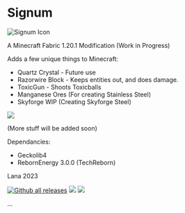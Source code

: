 
# Signum

![Signum Icon](https://images2.imgbox.com/41/35/rRHCx6I4_o.png "Signum Minecraft Fabric Mod")

A Minecraft Fabric 1.20.1 Modification
(Work in Progress)

Adds a few unique things to Minecraft:

- Quartz Crystal - Future use
- Razorwire Block - Keeps entities out, and does damage.
- ToxicGun - Shoots Toxicballs
- Manganese Ores (For creating Stainless Steel)
- Skyforge WIP (Creating Skyforge Steel)


![](https://images2.imgbox.com/fa/3d/eirQN485_o.png)

(More stuff will be added soon)


Dependancies:
- Geckolib4
- RebornEnergy 3.0.0
  (TechReborn)




Lana
2023

[![Github all releases](https://img.shields.io/github/downloads/princessaylana/Signum-1.20/total.svg)](https://GitHub.com/princessaylana/Signum-1.20/releases/)
![](https://img.shields.io/github/license/princessaylana/Signum-1.20)
[![](https://img.shields.io/github/v/release/princessaylana/Signum-1.20)](https://GitHub.com/princessaylana/Signum-1.20releases/)

...




